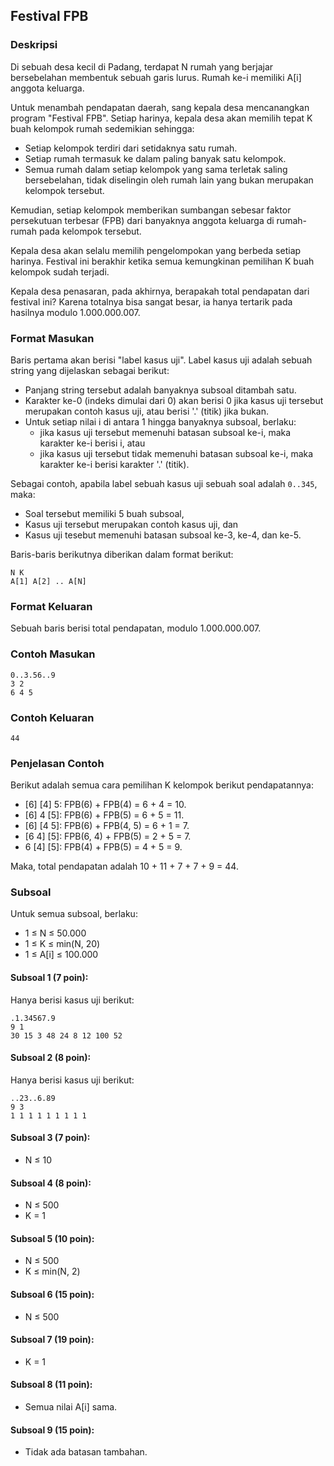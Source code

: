 ## Festival FPB

### Deskripsi

Di sebuah desa kecil di Padang, terdapat N rumah yang berjajar bersebelahan membentuk sebuah garis lurus. Rumah ke-i memiliki A[i] anggota keluarga.

Untuk menambah pendapatan daerah, sang kepala desa mencanangkan program "Festival FPB". Setiap harinya, kepala desa akan memilih tepat K buah kelompok rumah sedemikian sehingga:

- Setiap kelompok terdiri dari setidaknya satu rumah.
- Setiap rumah termasuk ke dalam paling banyak satu kelompok.
- Semua rumah dalam setiap kelompok yang sama terletak saling bersebelahan, tidak diselingin oleh rumah lain yang bukan merupakan kelompok tersebut.

Kemudian, setiap kelompok memberikan sumbangan sebesar faktor persekutuan terbesar (FPB) dari banyaknya anggota keluarga di rumah-rumah pada kelompok tersebut.

Kepala desa akan selalu memilih pengelompokan yang berbeda setiap harinya. Festival ini berakhir ketika semua kemungkinan pemilihan K buah kelompok sudah terjadi.

Kepala desa penasaran, pada akhirnya, berapakah total pendapatan dari festival ini? Karena totalnya bisa sangat besar, ia hanya tertarik pada hasilnya modulo 1.000.000.007.

### Format Masukan

Baris pertama akan berisi "label kasus uji". Label kasus uji adalah sebuah string yang dijelaskan sebagai berikut:

- Panjang string tersebut adalah banyaknya subsoal ditambah satu.
- Karakter ke-0 (indeks dimulai dari 0) akan berisi 0 jika kasus uji tersebut merupakan contoh kasus uji, atau berisi '.' (titik) jika bukan.
- Untuk setiap nilai i di antara 1 hingga banyaknya subsoal, berlaku:
  - jika kasus uji tersebut memenuhi batasan subsoal ke-i, maka karakter ke-i berisi i, atau
  - jika kasus uji tersebut tidak memenuhi batasan subsoal ke-i, maka karakter ke-i berisi karakter '.' (titik).

Sebagai contoh, apabila label sebuah kasus uji sebuah soal adalah `0..345`, maka:

- Soal tersebut memiliki 5 buah subsoal,
- Kasus uji tersebut merupakan contoh kasus uji, dan
- Kasus uji tesebut memenuhi batasan subsoal ke-3, ke-4, dan ke-5.

Baris-baris berikutnya diberikan dalam format berikut:

    N K
    A[1] A[2] .. A[N]

### Format Keluaran

Sebuah baris berisi total pendapatan, modulo 1.000.000.007.

### Contoh Masukan

    0..3.56..9
    3 2
    6 4 5

### Contoh Keluaran

    44

### Penjelasan Contoh

Berikut adalah semua cara pemilihan K kelompok berikut pendapatannya:

- [6] [4] 5: FPB(6) + FPB(4) = 6 + 4 = 10.
- [6] 4 [5]: FPB(6) + FPB(5) = 6 + 5 = 11.
- [6] [4 5]: FPB(6) + FPB(4, 5) = 6 + 1 = 7.
- [6 4] [5]: FPB(6, 4) + FPB(5) = 2 + 5 = 7.
- 6 [4] [5]: FPB(4) + FPB(5) = 4 + 5 = 9.

Maka, total pendapatan adalah 10 + 11 + 7 + 7 + 9 = 44.

### Subsoal

Untuk semua subsoal, berlaku:

- 1 ≤ N ≤ 50.000
- 1 ≤ K ≤ min(N, 20)
- 1 ≤ A[i] ≤ 100.000

#### Subsoal 1 (7 poin):

Hanya berisi kasus uji berikut:

    .1.34567.9
    9 1
    30 15 3 48 24 8 12 100 52


#### Subsoal 2 (8 poin):

Hanya berisi kasus uji berikut:

    ..23..6.89
    9 3
    1 1 1 1 1 1 1 1 1

#### Subsoal 3 (7 poin):

- N ≤ 10

#### Subsoal 4 (8 poin):

- N ≤ 500
- K = 1

#### Subsoal 5 (10 poin):

- N ≤ 500
- K ≤ min(N, 2)

#### Subsoal 6 (15 poin):

- N ≤ 500

#### Subsoal 7 (19 poin):

- K = 1

#### Subsoal 8 (11 poin):

- Semua nilai A[i] sama.

#### Subsoal 9 (15 poin):

- Tidak ada batasan tambahan.
